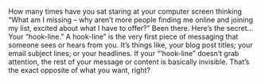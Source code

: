 How many times have you sat staring at your computer screen thinking “What am I missing – why aren’t more people finding me online and joining my list, excited about what I have to offer?”
Been there. Here’s the secret...
Your “hook-line.”
A hook-line” is the very first piece of messaging that someone sees or hears from you. It’s things like, your blog post titles; your email subject lines; or your headlines. If your “’hook-line” doesn’t grab attention, the rest of your message or content is basically invisible. That’s the exact opposite of what you want, right?

